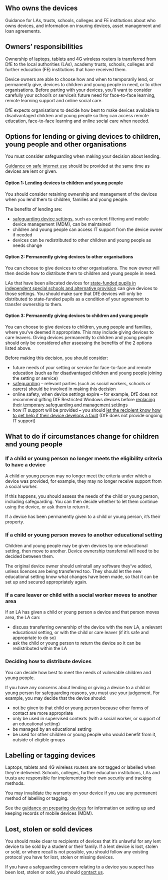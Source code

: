 ## Who owns the devices

Guidance for LAs, trusts, schools, colleges and FE institutions about who owns devices, 
and information on insuring devices, asset management and loan agreements.

## Owners’ responsibilities

Ownership of laptops, tablets and 4G wireless routers is transferred from DfE to the local 
authorities (LAs), academy trusts, schools, colleges and further education (FE) institutions 
that have received them.

Device owners are able to choose how and when to temporarily lend, or permanently give, 
devices to children and young people in need, or to other organisations. Before parting with 
your devices, you’ll want to consider carefully your school’s or service’s future need 
for face-to-face learning, remote learning support and online social care.

DfE expects organisations to decide how best to make devices available to disadvantaged 
children and young people so they can access remote education, face-to-face learning and
online social care when needed.

## Options for lending or giving devices to children, young people and other organisations

You must consider safeguarding when making your decision about lending. 

[Guidance on safe internet use](https://www.saferinternet.org.uk/) should be provided at the same time as devices are lent or 
given.

#### Option 1: Lending devices to children and young people

You should consider retaining ownership and management of the devices when you lend 
them to children, families and young people.

The benefits of lending are:

* [safeguarding device settings](https://get-help-with-tech.education.gov.uk/devices/safeguarding-for-device-users), such as content filtering and mobile device management (MDM), can be maintained
* children and young people can access IT support from the device owner if needed
* devices can be redistributed to other children and young people as needs change

#### Option 2: Permanently giving devices to other organisations

You can choose to give devices to other organisations. The new owner will then decide how 
to distribute them to children and young people in need.

LAs that have been allocated devices for [state-funded pupils in independent special schools and alternative provision](https://get-help-with-tech.education.gov.uk/devices/how-to-order-laptops-for-independent-special-schools) can give devices to those settings. You should make sure that DfE 
devices will only be distributed to state-funded pupils as a condition of your agreement to
transfer ownership to them.

#### Option 3: Permanently giving devices to children and young people

You can choose to give devices to children, young people and families, where you’ve 
deemed it appropriate. This may include giving devices to care leavers. Giving devices 
permanently to children and young people should only be considered after assessing the 
benefits of the 2 options listed above.

Before making this decision, you should consider:

* future needs of your setting or service for face-to-face and remote education (such as for disadvantaged children and young people joining the setting or service)
* [safeguarding](https://get-help-with-tech.education.gov.uk/devices/safeguarding-for-device-users) &ndash; relevant parties (such as social workers, schools or carers) should be involved in making this decision
* online safety, when device settings expire &ndash; for example, DfE does not recommend gifting DfE Restricted Windows devices before [replacing their temporary safeguarding and management settings](https://get-help-with-tech.education.gov.uk/devices/guide-to-resetting-windows-laptops-and-tablets)
* how IT support will be provided &ndash; you should [let the recipient know how to get help if their device develops a fault](https://get-help-with-tech.education.gov.uk/devices/replace-a-faulty-device) (DfE does not provide ongoing IT support)  

## What to do if circumstances change for children and young people

### If a child or young person no longer meets the eligibility criteria to have a device

A child or young person may no longer meet the criteria under which a device was provided, 
for example, they may no longer receive support from a social worker.

If this happens, you should assess the needs of the child or young person, including 
safeguarding. You can then decide whether to let them continue using the device, or ask 
them to return it.

If a device has been permanently given to a child or young person, it’s their property.

### If a child or young person moves to another educational setting

Children and young people may be given devices by one educational setting, then move to 
another. Device ownership transferral will need to be decided between them.

The original device owner should uninstall any software they’ve added, unless licences 
are being transferred too. They should let the new educational setting know what changes 
have been made, so that it can be set up and secured appropriately again.

### If a care leaver or child with a social worker moves to another area

If an LA has given a child or young person a device and that person moves area, the LA can:

* discuss transferring ownership of the device with the new LA, a relevant educational setting, or with the child or care leaver (if it’s safe and appropriate to do so)
* ask the child or young person to return the device so it can be redistributed within the LA

### Deciding how to distribute devices

You can decide how best to meet the needs of vulnerable children and young people.

If you have any concerns about lending or giving a device to a child or young person for 
safeguarding reasons, you must use your judgement. For example, you may decide that the 
device should:

* not be given to that child or young person because other forms of contact are more appropriate
* only be used in supervised contexts (with a social worker, or support of an educational setting)
* be managed by an educational setting
* be used for other children or young people who would benefit from it, outside of eligible groups

## Labelling or tagging devices

Laptops, tablets and 4G wireless routers are not tagged or labelled when they’re delivered. 
Schools, colleges, further education institutions, LAs and trusts are responsible for 
implementing their own security and tracking methods.

You may invalidate the warranty on your device if you use any permanent method of 
labelling or tagging.

See the [guidance on preparing devices](https://get-help-with-tech.education.gov.uk/devices/preparing-chromebooks) for information on setting up and keeping records of
mobile devices (MDM).

## Lost, stolen or sold devices

You should make clear to recipients of devices that it’s unlawful for any lent device to be 
sold by a student or their family. If a lent device is lost, stolen or sold, or where recall is not 
possible, you should follow any existing protocol you have for lost, stolen or missing devices.

If you have a safeguarding concern relating to a device you suspect has been lost, stolen 
or sold, you should [contact us](https://get-help-with-tech.education.gov.uk/get-support).
